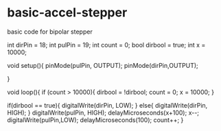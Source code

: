 # basic-accel-stepper
basic code for bipolar stepper


int dirPin = 18;
int pulPin = 19;
int count = 0;
bool dirbool = true;
int x = 10000;


void setup(){
  pinMode(pulPin, OUTPUT);
 pinMode(dirPin,OUTPUT);

}

void loop(){
   if (count > 10000){
    dirbool = !dirbool;
    count = 0;
    x = 10000;
 }
 
  if(dirbool == true){
     digitalWrite(dirPin, LOW);
  }
  else{
     digitalWrite(dirPin, HIGH);
  }
  digitalWrite(pulPin, HIGH);
  delayMicroseconds(x+100);
  x--;
  digitalWrite(pulPin,LOW);
  delayMicroseconds(100);
  count++;
 }

